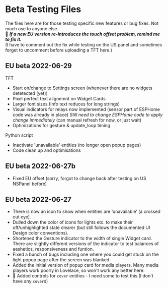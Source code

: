 # Beta Testing Files

The files here are for those testing specific new features or bug fixes.  Not much use to anyone else.  
🔶 **_If a new EU version re-introduces the touch offset problem, remind me to fix it._**  
(I have to comment out the fix while testing on the US panel and sometimes forget to uncomment before uploading a TFT here.)

## EU beta 2022-06-29
TFT
* Start on/change to Settings screen (whenever there are no widgets detetected (yet))
* Pixel perfect text alignemnt on Widget Cards
* Larger font sizes (Info text reduces for long strings)
* Visual indicators for relays now implemented (sensor part of ESPHome code was already in place) 
_Still need to change ESPHome code to apply change immediately_ (can manual refresh for now, or just wait)
* Optimizations for gesture & update_loop timing

Python script
* Inactivate 'unavailable' entities (no longer open popup pages)
* Code clean up and optimisations

## EU beta 2022-06-27b
* Fixed EU offset (sorry, forgot to change back after testing on US NSPanel before)

## EU beta 2022-06-27
* There is now an icon to show when entities are ‘unavailable’ (a crossed out eye).
* Dulled down the color of icons for lights etc. to make their off/unhighlighted state clearer (but still follows the documented UI Design color conventions).
* Shortened the Gesture indicator to the width of single Widget card. There are slightly different versions of the indicator to test balances of aeshetics, responsiveness and funtion.
* Fixed a bunch of bugs including one where you could get stuck on the light popup page after the screen was blanked.
* Added the initial version of popup card for media players.  Many media players work poorly in Lovelace, so won't work any better here.
* 🔶 Added controls for `cover` entities - I need some to test this (I don't have any `cover`s)

